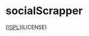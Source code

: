 # socialScrapper

[[!GPL](https://img.shields.io/github/license/slowy07/socialScrapper?style=for-the-badge)](LICENSE)
